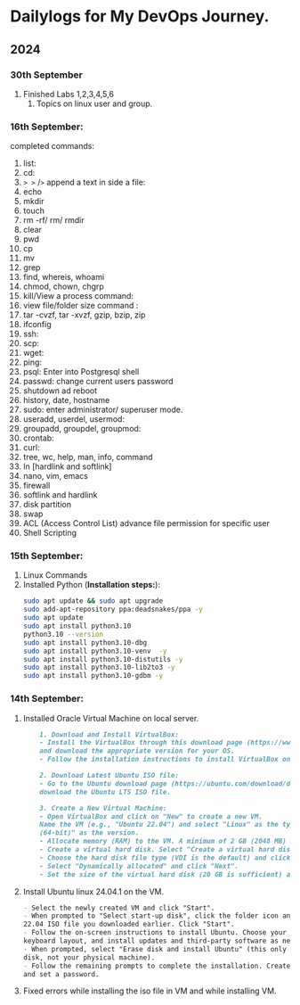 # Dailylogs for My DevOps Journey.

## 2024

### 30th September
1. Finished Labs 1,2,3,4,5,6
   1. Topics on linux user and group.
### 16th September:
completed commands:
1. list:
2. cd:
3. `> >` /`>` append a text in side a file:
4. echo
5. mkdir
6. touch
7. rm -rf/ rm/ rmdir
8. clear
9. pwd
10. cp
11. mv    
13. grep
14. find, whereis, whoami
15. chmod, chown, chgrp
16. kill/View a process command: 
17. view file/folder size command : 
18. tar -cvzf, tar -xvzf, gzip, bzip, zip
19. ifconfig
20. ssh:
21. scp:
22. wget:
23. ping:
24. psql: Enter into Postgresql shell
25. passwd: change current users password
26. shutdown ad reboot
27. history, date, hostname
28. sudo: enter administrator/ superuser mode.
29. useradd, userdel, usermod:
30. groupadd, groupdel, groupmod:
31. crontab:
32. curl:
33. tree, wc, help, man, info, command
34. ln [hardlink and softlink]
35. nano, vim, emacs
36. firewall
37. softlink and hardlink
38. disk partition
39. swap
40. ACL (Access Control List) advance file permission for specific user
41. Shell Scripting

### 15th September:

1. Linux Commands
1. Installed Python (**Installation steps:**):
    ```bash
    sudo apt update && sudo apt upgrade
    sudo add-apt-repository ppa:deadsnakes/ppa -y
    sudo apt update
    sudo apt install python3.10
    python3.10 --version
    sudo apt install python3.10-dbg
    sudo apt install python3.10-venv  -y
    sudo apt install python3.10-distutils -y
    sudo apt install python3.10-lib2to3 -y
    sudo apt install python3.10-gdbm -y
    ```

### 14th September:
1. Installed Oracle Virtual Machine on local server.
    ```md
        1. Download and Install VirtualBox:
        - Install the VirtualBox through this download page (https://www.virtualbox.org/wiki/Downloads)
        and download the appropriate version for your OS.
        - Follow the installation instructions to install VirtualBox on your machine.

        2. Download Latest Ubuntu ISO file:
        - Go to the Ubuntu download page (https://ubuntu.com/download/desktop) and
        download the Ubuntu LTS ISO file.

        3. Create a New Virtual Machine:
        - Open VirtualBox and click on "New" to create a new VM.
        Name the VM (e.g., "Ubuntu 22.04") and select "Linux" as the type and "Ubuntu
        (64-bit)" as the version.
        - Allocate memory (RAM) to the VM. A minimum of 2 GB (2048 MB) is recommended.
        - Create a virtual hard disk. Select "Create a virtual hard disk now" and click "Create".
        - Choose the hard disk file type (VDI is the default) and click "Next".
        - Select "Dynamically allocated" and click "Next".
        - Set the size of the virtual hard disk (20 GB is sufficient) and click "Create".
    ```
1. Install Ubuntu linux 24.04.1 on the VM.
    ```md
    - Select the newly created VM and click "Start".
    - When prompted to "Select start-up disk", click the folder icon and select the Ubuntu
    22.04 ISO file you downloaded earlier. Click "Start".
    - Follow the on-screen instructions to install Ubuntu. Choose your language,
    keyboard layout, and install updates and third-party software as needed.
    - When prompted, select "Erase disk and install Ubuntu" (this only affects the virtual
    disk, not your physical machine).
    - Follow the remaining prompts to complete the installation. Create a user account
    and set a password.
    ```
1. Fixed errors while installing the iso file in VM and while installing VM.
